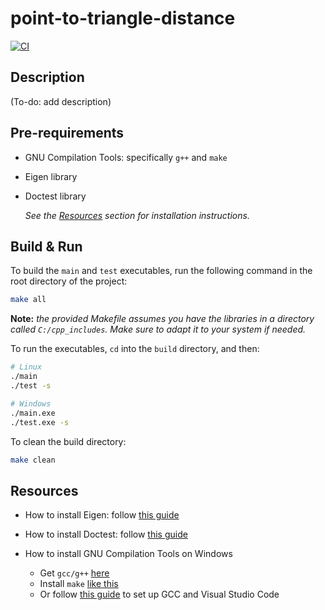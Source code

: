 # point-to-triangle-distance

[![CI](https://github.com/InspireFoundationEc/eigen-doctest-example/actions/workflows/CI.yml/badge.svg)](https://github.com/InspireFoundationEc/eigen-doctest-example/actions/workflows/CI.yml)

## Description
(To-do: add description)

## Pre-requirements
- GNU Compilation Tools: specifically `g++` and `make`
- Eigen library
- Doctest library
    
    _See the [Resources](#resources) section for installation instructions._

## Build & Run

To build the `main` and `test` executables, run the following command in the root directory of the project:
```bash
make all
```

**Note:** _the provided Makefile assumes you have the libraries in a directory called `C:/cpp_includes`. Make sure to adapt it to your system if needed._ 
    

To run the executables, `cd` into the `build` directory, and then:
```bash
# Linux
./main
./test -s

# Windows
./main.exe
./test.exe -s
```

To clean the build directory:
```bash
make clean
```


## Resources
- How to install Eigen: follow [this guide](https://eigen.tuxfamily.org/dox/GettingStarted.html)

- How to install Doctest: follow [this guide](https://github.com/doctest/doctest/blob/master/doc/markdown/tutorial.md)

-  How to install GNU Compilation Tools on Windows
    - Get `gcc/g++` [here](https://www.msys2.org/)
    - Install `make` [like this](https://stackoverflow.com/a/54086635/8522453) 
    - Or follow [this guide](https://code.visualstudio.com/docs/cpp/config-mingw) to set up GCC and Visual Studio Code 
